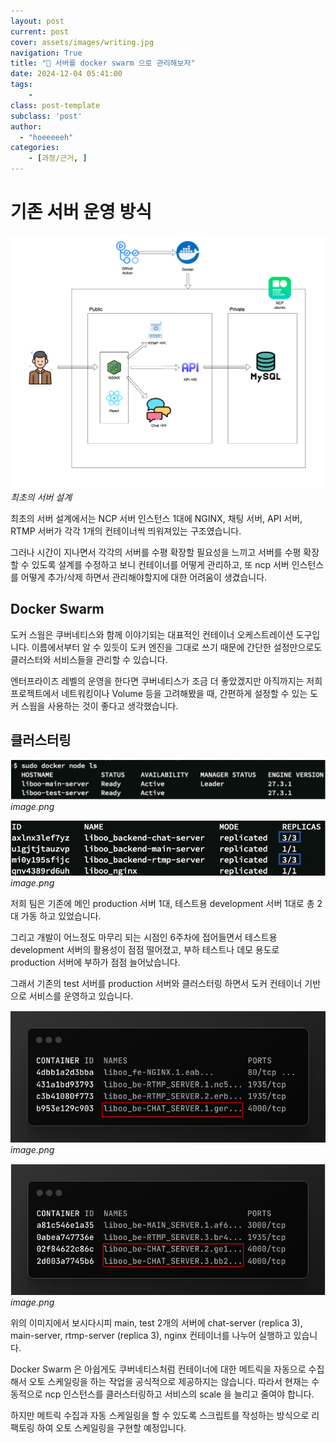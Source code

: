 ```yaml
---
layout: post
current: post
cover: assets/images/writing.jpg
navigation: True
title: "🐬 서버를 docker swarm 으로 관리해보자"
date: 2024-12-04 05:41:00
tags:
    - 
class: post-template
subclass: 'post'
author: 
  - "hoeeeeeh"
categories:
    - [과정/근거, ]
---
```


# 기존 서버 운영 방식


![0](/upload/2024-12-04-🐬_서버를_docker_swarm_으로_관리해보자.md/0.png)_최초의 서버 설계_


최초의 서버 설계에서는 NCP 서버 인스턴스 1대에 NGINX, 채팅 서버, API 서버, RTMP 서버가 각각 1개의 컨테이너씩 띄워져있는 구조였습니다.


그러나 시간이 지나면서 각각의 서버를 수평 확장할 필요성을 느끼고 서버를 수평 확장 할 수 있도록 설계를 수정하고 보니 컨테이너를 어떻게 관리하고, 또 ncp 서버 인스턴스를 어떻게 추가/삭제 하면서 관리해야할지에 대한 어려움이 생겼습니다.


## Docker Swarm


도커 스웜은 쿠버네티스와 함께 이야기되는 대표적인 컨테이너 오케스트레이션 도구입니다.  이름에서부터 알 수 있듯이 도커 엔진을 그대로 쓰기 때문에 간단한 설정만으로도 클러스터와 서비스들을 관리할 수 있습니다.


엔터프라이즈 레벨의 운영을 한다면 쿠버네티스가 조금 더 좋았겠지만 아직까지는 저희 프로젝트에서 네트워킹이나 Volume 등을 고려해봤을 때, 간편하게 설정할 수 있는 도커 스웜을 사용하는 것이 좋다고 생각했습니다.


## 클러스터링


![1](/upload/2024-12-04-🐬_서버를_docker_swarm_으로_관리해보자.md/1.png)_image.png_


![2](/upload/2024-12-04-🐬_서버를_docker_swarm_으로_관리해보자.md/2.png)_image.png_


저희 팀은 기존에 메인 production 서버 1대, 테스트용 development 서버 1대로 총 2대 가동 하고 있었습니다.


그리고 개발이 어느정도 마무리 되는 시점인 6주차에 접어들면서 테스트용 development 서버의 활용성이 점점 떨어졌고, 부하 테스트나 데모 용도로 production 서버에 부하가 점점 늘어났습니다. 


그래서 기존의 test 서버를 production 서버와 클러스터링 하면서 도커 컨테이너 기반으로 서비스를 운영하고 있습니다.


![3](/upload/2024-12-04-🐬_서버를_docker_swarm_으로_관리해보자.md/3.png)_image.png_


![4](/upload/2024-12-04-🐬_서버를_docker_swarm_으로_관리해보자.md/4.png)_image.png_


위의 이미지에서 보시다시피 main, test 2개의 서버에 chat-server (replica 3), main-server, rtmp-server (replica 3), nginx 컨테이너를 나누어 실행하고 있습니다.


Docker Swarm 은 아쉽게도 쿠버네티스처럼 컨테이너에 대한 메트릭을 자동으로 수집해서 오토 스케일링을 하는 작업을 공식적으로 제공하지는 않습니다. 따라서 현재는 수동적으로 ncp 인스턴스를 클러스터링하고 서비스의 scale 을 늘리고 줄여야 합니다.


하지만 메트릭 수집과 자동 스케일링을 할 수 있도록 스크립트를 작성하는 방식으로 리팩토링 하여 오토 스케일링을 구현할 예정입니다.

